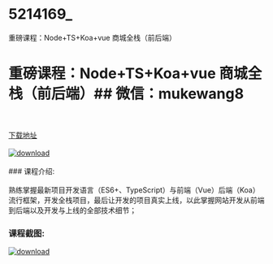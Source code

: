 # 5214169_
重磅课程：Node+TS+Koa+vue 商城全栈（前后端）
# 重磅课程：Node+TS+Koa+vue 商城全栈（前后端）## 微信：mukewang8
<br/></br>[下载地址](http://www.36tz.cn/article/5214169 "下载地址")
<br/></br>[![download](http://36tz.cn/muke_img/2020_07_1-3-300x213.png "下载地址")](http://www.36tz.cn/article/5214169 "下载地址")
<br/></br>### 课程介绍:<br/></br>熟练掌握最新项目开发语言（ES6+、TypeScript）与前端（Vue）后端（Koa）流行框架，开发全栈项目，最后让开发的项目真实上线，以此掌握网站开发从前端到后端以及开发与上线的全部技术细节；

### 课程截图:
[![download](http://36tz.cn/muke_img/2020_07_2-5.png "下载地址")](http://www.36tz.cn/article/5214169 "下载地址")
